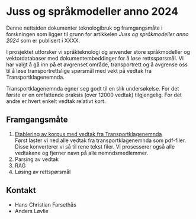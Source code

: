 # Juss og språkmodeller anno 2024

Denne nettsiden dokumenter teknologibruk og framgangsmåte i forskningen som ligger til grunn for artikkelen *Juss og språkmodeller anno 2024* som er publisert i XXXX.

I prosjektet utforsker vi språkteknologi og anvender store språkmodeller og vektordatabaser med dokumentembeddinger for å løse rettsspørsmål. Vi har valgt å gå inn på et avgrenset område, transportrett og å avgrense oss til å løse transportrettslige spørsmål med vekt på vedtak fra Transportklagenemnda.

Transportklagenemnda egner seg godt til en slik undersøkelse. For det første er en omfattende praksis (over 12000 vedtak) tilgjengelig. For det andre er hvert enkelt vedtak relativt kort. 


## Framgangsmåte

1. [Etablering av korpus med vedtak fra Transportklagenemnda](https://github.com/hans-chr-f/Transportklagenmenda/blob/main/Etablering_av_vedtakskorpus.ipynb)  
Først laster vi ned alle vedtak fra transportklagenemnda som pdf-filer. Disse konverterer vi så til rene tekst filer. Vi prosesserer også alle vedtakene og fjerner navn på alle nemndsmedlemmer.
2. Parsing av vedtak
3. RAG
4. Løsing av rettspørsmål


## Kontakt

- Hans Christian Farsethås
- Anders Løvlie